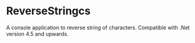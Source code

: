 # ReverseStringcs
A console application to reverse string of characters. Compatible with .Net version 4.5 and upwards.

